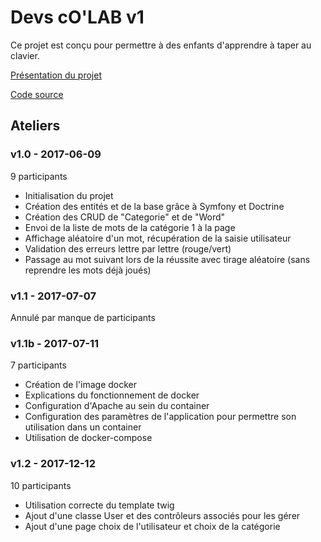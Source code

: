 # Devs cO'LAB v1

Ce projet est conçu pour permettre à des enfants d'apprendre à taper au clavier.

[Présentation du projet](presentation_projet.pdf)

[Code source](https://github.com/lab-o/devs-colab-v1)

## Ateliers
### v1.0 - 2017-06-09

9 participants

- Initialisation du projet
- Création des entités et de la base grâce à Symfony et Doctrine
- Création des CRUD de "Categorie" et de "Word"
- Envoi de la liste de mots de la catégorie 1 à la page
- Affichage aléatoire d'un mot, récupération de la saisie utilisateur
- Validation des erreurs lettre par lettre (rouge/vert)
- Passage au mot suivant lors de la réussite avec tirage aléatoire (sans reprendre les mots déjà joués)

### v1.1 - 2017-07-07

Annulé par manque de participants

### v1.1b - 2017-07-11

7 participants

- Création de l'image docker
- Explications du fonctionnement de docker
- Configuration d'Apache au sein du container
- Configuration des paramètres de l'application pour permettre son utilisation dans un container
- Utilisation de docker-compose


### v1.2 - 2017-12-12

10 participants
- Utilisation correcte du template twig
- Ajout d'une classe User et des contrôleurs associés pour les gérer
- Ajout d'une page choix de l'utilisateur et choix de la catégorie
